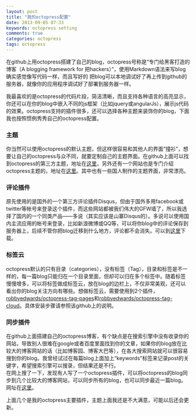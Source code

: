 ```yaml
---
layout: post
title: "我的octopress配置"
date: 2013-09-05 07:33
keywords: octopress setting
comments: true
categories: octopress
tags: octopress
---
```

  
在github上用octopress搭建了自己的blog，octopress号称是“专门给黑客打造的博客（A blogging framework for
把hackers）”，使用Markdown语法来写blog确实感觉像写代码一样，而且写好的
把blog可以本地调试好了再上传到github的服务器，就像你的应用程序调试好了部署到服务器一样。
  
<!--more-->  
我最喜欢的是octopress的代码片段，简洁清晰，而且支持各种语言的高亮显示，你还可以在你的blog中嵌入不同的js框架（比如jquery或angularJs），展示js代码的效果。octopress支持的插件很多，还可以选择各种主题来装饰你的blog，下面我也按照惯例秀秀自己的octopress配置。  
  
### 主题  
  
你当然可以使用octopress的默认主题，但这样很容易和其他人的界面“撞衫”，想要让自己的octopress与众不同，就要定制自己的主题界面。在github上面可以找到octopress的第三方主题，地址在[这里](https://github.com/imathis/octopress/wiki/3rd-Party-Octopress-Themes)，另外还有一个网站也是专门介绍octopress主题的，地址在[这里](http://opthemes.com/)。其中也有一些国人制作的主题界面，非常漂亮。  
  
### 评论插件  
  
原先使用的是国外的一个第三方评论插件Disqus，但由于国外多用facebook或twitter等帐号来登录这个插件，而这些网站都被我们伟大的GFW墙了，所以我选择了国内的一个同类产品——多说（其实应该是山寨Disqus的）。多说可以使用国内主流应用的帐号来登录，比如新浪微博或QQ等，可以将你blog中的评论保存到服务器上，后续不管你把blog迁移到什么地方，评论都不会消失。可以到[这里](http://duoshuo.com/)下载。  
  
### 标签云  
  
octopress默认的只有目录（categories），没有标签（Tag），目录和标签是不一样的，每一篇blog只能归在一个目录里面，但却可以归在多个标签中。随着标签慢慢增多，可以将标签做成标签云，放在blog的边栏上，不仅非常美观，还可以看出你的blog关注方向有哪些。想做标签云，需要使用到2个插件，[robbyedwards/octopress-tag-pages](https://github.com/robbyedwards/octopress-tag-pages)和[robbyedwards/octopress-tag-cloud](https://github.com/robbyedwards/octopress-tag-cloud)。具体安装步骤请参照该github上的说明。  
  
### 同步插件  
  
在github上面搭建自己的octopress博客，有个缺点是在搜索引擎中没有收录你的网站，导致别人很难在google或者百度里面找到你的文章，如果你的blog放在比较大的博客网站的话（比如博客园、博客大巴等），在各大搜索网站就可以很容易搜到你的blog。我曾经试过在每篇blog上面加上“keywords"标签来记录post的关键字，希望搜索引擎可以搜录，但结果还是不行。  
在网上搜了一下，发现有人写了一个octopress插件，可以将octopress的blog同步到几个比较大的博客网站，可以同步所有的blog，也可以同步最近一篇blog。网址在[这里](https://github.com/huangbowen521/octopress-syncPost)。  
  
上面几个是我的octopress主要插件，主题上面我还是不大满意，可能以后还会更新。


